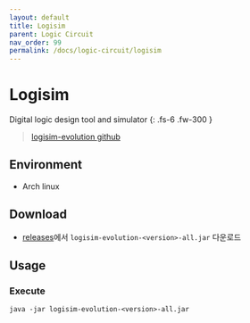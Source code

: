 ```yaml
---
layout: default
title: Logisim
parent: Logic Circuit
nav_order: 99
permalink: /docs/logic-circuit/logisim
---
```


# Logisim

Digital logic design tool and simulator
{: .fs-6 .fw-300 }

> [logisim-evolution github](https://github.com/logisim-evolution/logisim-evolution)

## Environment

- Arch linux

## Download

- [releases](https://github.com/logisim-evolution/logisim-evolution/releases)에서 `logisim-evolution-<version>-all.jar` 다운로드

## Usage

### Execute

```shell
java -jar logisim-evolution-<version>-all.jar
```
